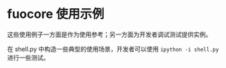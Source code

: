 fuocore 使用示例
================

这些使用例子一方面是作为使用参考；另一方面为开发者调试测试提供实例。

在 shell.py 中构造一些典型的使用场景，开发者可以使用 `ipython -i shell.py` 进行一些测试。
